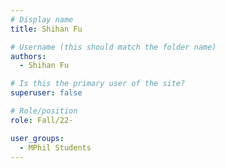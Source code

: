 ```yaml
---
# Display name
title: Shihan Fu

# Username (this should match the folder name)
authors:
  - Shihan Fu

# Is this the primary user of the site?
superuser: false

# Role/position
role: Fall/22-

user_groups:
  - MPhil Students
---
```

